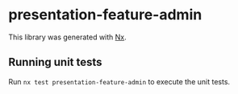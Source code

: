 # presentation-feature-admin

This library was generated with [Nx](https://nx.dev).

## Running unit tests

Run `nx test presentation-feature-admin` to execute the unit tests.

